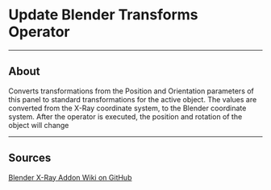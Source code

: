 # Update Blender Transforms Operator

___

## About

Converts transformations from the Position and Orientation parameters of this panel to standard transformations for the active object. The values are converted from the X-Ray coordinate system, to the Blender coordinate system. After the operator is executed, the position and rotation of the object will change

___

## Sources

[Blender X-Ray Addon Wiki on GitHub](https://github.com/PavelBlend/blender-xray/wiki/Panel-Transforms#%D0%BE%D0%BF%D0%B5%D1%80%D0%B0%D1%82%D0%BE%D1%80-update-blender-transforms)
